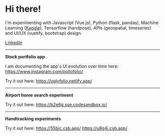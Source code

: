 # Hi there!

I'm experimenting with Javascript (Vue.js), Python (flask, pandas), Machine Learning (<a href="https://www.kaggle.com/vanzelleb">Kaggle</a>), Tensorflow (handpose), APIs (geospatial, timeseries) and UI/UX (vuetify, bootstrap) design.

<a href="https://www.linkedin.com/in/hwandsleb/">LinkedIn</a>

---
**Stock portfolio app**

I am documenting the app's UI evolution over time here:
https://www.instagram.com/pollofolio/

Try it out here: 
https://uglyfolio.netlify.app/

---

**Airport home search experiment**

Try it out here: 
https://b2e6g.sse.codesandbox.io/

---

**Handtracking experiments**

Try it out here: 
https://55bic.csb.app/
https://u8g4i.csb.app/


<!---
vanzelleb/vanzelleb is a ✨ special ✨ repository because its `README.md` (this file) appears on your GitHub profile.
You can click the Preview link to take a look at your changes.
--->
